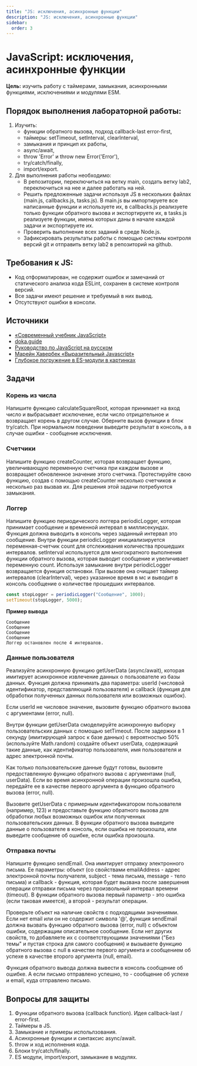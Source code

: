 ```yaml
---
title: "JS: исключения, асинхронные функции"
description: "JS: исключения, асинхронные функции"
sidebar:
  order: 3
---
```


# JavaScript: исключения, асинхронные функции

**Цель:** изучить работу с таймерами, замыкания, асинхронными функциями, исключениями и модулями ESM.

## Порядок выполнения лабораторной работы:

1. Изучить:
   - функции обратного вызова, подход callback-last error-first,
   - таймеры: setTimeout, setInterval, clearInterval,
   - замыкания и принцип их работы,
   - async/await,
   - throw 'Error' и throw new Error('Error'),
   - try/catch/finally,
   - import/export.
1. Для выполнения работы необходимо:
   - В репозитории, переключиться на ветку main, создать ветку lab2, переключиться на нее и далее работать на ней.
   - Решить предложенные задачи используя JS в нескольких файлах (main.js, callbacks.js, tasks.js). В main.js вы импортируете все написанные функции и используете их, в callbacks.js реализуете только функции обратного вызова и экспортируете их, в tasks.js реализуете функции, имена которых даны в начале каждой задачи и экспортируете их.
   - Проверить выполнение всех заданий в среде Node.js.
   - Зафиксировать результаты работы с помощью системы контроля версий git и отправить ветку lab2 в репозиторий на github.

## Требования к JS:

- Код отформатирован, не содержит ошибок и замечаний от статического анализа кода ESLint, сохранен в системе контроля версий.
- Все задачи имеют решение и требуемый в них вывод.
- Отсутствуют ошибки в консоли.

## Источники

- [«Современный учебник JavaScript»](https://learn.javascript.ru/)
- [doka.guide](https://doka.guide/js/)
- [Руководство по JavaScript на русском](https://developer.mozilla.org/ru/docs/Web/JavaScript)
- [Марейн Хавербек «Выразительный Javascript»](https://karmazzin.gitbook.io/eloquentjavascript_ru/)
- [Глу­бо­кое по­гру­же­ние в ES-мо­ду­ли в кар­тин­ках](https://web-standards.ru/articles/es-modules-cartoon-dive/)

## Задачи

### Корень из числа

Напишите функцию calculateSquareRoot, которая принимает на вход число и выбрасывает исключение, если число отрицательное и возвращает корень в другом случае. Оберните вызов функции в блок try/catch. При нормальном поведении выведите результат в консоль, а в случае ошибки - сообщение исключения.

### Счетчики

Напишите функцию createCounter, которая возвращает функцию, увеличивающую переменную счетчика при каждом вызове и возвращает обновленное значение этого счетчика. Протестируйте свою функцию, создав с помощью createCounter несколько счетчиков и несколько раз вызвав их. Для решения этой задачи потребуются замыкания.

### Логгер

Напишите функцию периодического логгера periodicLogger, которая принимает сообщение и временной интервал в миллисекундах. Функция должна выводить в консоль через заданный интервал это сообщение. Внутри функции periodicLogger инициализируется переменная-счетчик count для отслеживания количества прошедших интервалов. setInterval используется для многократного выполнения функции обратного вызова, которая выводит сообщение и увеличивает переменную count. Используя замыкание внутри periodicLogger возвращается функция остановки. При вызове она очищает таймер интервалов (clearInterval), через указанное время в мс и выводит в консоль сообщение о количестве прошедших интервалов.

```js
const stopLogger = periodicLogger("Сообщение", 1000);
setTimeout(stopLogger, 5000);
```

**Пример вывода**

```
Сообщение
Сообщение
Сообщение
Сообщение
Логгер остановлен после 4 интервалов.
```

### Данные пользователя

Реализуйте асинхронную функцию getUserData (async/await), которая имитирует асинхронное извлечение данных о пользователе из базы данных. Функция должна принимать два параметра: userId (числовой идентификатор, представляющий пользователя) и callback (функция для обработки полученных данных пользователя или возможных ошибок).

Если userId не числовое значение, вызовите функцию обратного вызова с аргументами (error, null).

Внутри функции getUserData смоделируйте асинхронную выборку пользовательских данных с помощью setTimeout. После задержки в 1 секунду (имитирующей запрос к базе данных) с вероятностью 50% (используйте Math.random) создайте объект userData, содержащий такие данные, как идентификатор пользователя, имя пользователя и адрес электронной почты.

Как только пользовательские данные будут готовы, вызовите предоставленную функцию обратного вызова c аргументами (null, userData). Если во время асинхронной операции произошла ошибка, передайте ее в качестве первого аргумента в функцию обратного вызова (error, null).

Вызовите getUserData с примерным идентификатором пользователя (например, 123) и предоставьте функцию обратного вызова для обработки любых возможных ошибок или полученных пользовательских данных. В функции обратного вызова выведите данные о пользователе в консоль, если ошибка не произошла, или выведите сообщение об ошибке, если ошибка произошла.

### Отправка почты

Напишите функцию sendEmail. Она имитирует отправку электронного письма. Ее параметры: объект (со свойствами emailAddress - адрес электронной почты получателя, subjeсt - тема письма, message - тело письма) и callback - функция, которая будет вызвана после завершения операции отправки письма через произвольный интервал времени (timeout). В функции обратного вызова первый параметр - это ошибка (если таковая имеется), а второй - результат операции.

Проверьте объект на наличие свойств с подходящими значениями. Если нет email или он не содержит символа '@', функция sendEmail должна вызвать функцию обратного вызова (error, null) с объектом ошибки, содержащим описательное сообщение. Если нет других свойств, то добавляете их с соответствующими значениями ("Без темы" и пустая строка для самого сообщения) и вызываете функцию обратного вызова с null в качестве первого аргумента и сообщением об успехе в качестве второго аргумента (null, email).

Функция обратного вывода должна вывести в консоль сообщение об ошибке. А если письмо отправлено успешно, то - сообщение об успехе и email, куда отправлено письмо.

## Вопросы для защиты

1. Функции обратного вызова (callback function). Идея callback-last / error-first.
1. Таймеры в JS.
1. Замыкание и примеры испольлзования.
1. Асинхронные функции и синтаксис async/await.
1. throw и ход исполнения кода.
1. Блоки try/catch/finally.
1. ES модули, import/export, замыкание в модулях.